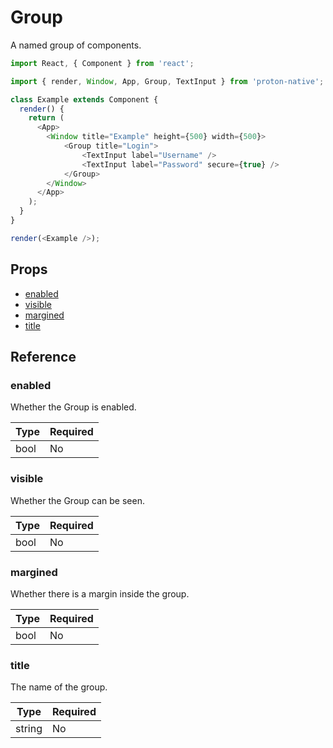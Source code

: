 # Group

A named group of components.

```javascript
import React, { Component } from 'react';

import { render, Window, App, Group, TextInput } from 'proton-native';

class Example extends Component {
  render() {
    return (
      <App>
        <Window title="Example" height={500} width={500}>
            <Group title="Login">
                <TextInput label="Username" />
                <TextInput label="Password" secure={true} />
            </Group>
        </Window>
      </App>
    );
  }
}

render(<Example />);
```

## Props

- [enabled](#enabled)
- [visible](#visible)
- [margined](#margined)
- [title](#title)

## Reference

### enabled

Whether the Group is enabled.

| **Type** | **Required** |
| --- | --- |
| bool | No |

### visible

Whether the Group can be seen.

| **Type** | **Required** |
| --- | --- |
| bool | No |

### margined

Whether there is a margin inside the group.

| **Type** | **Required** |
| --- | --- |
| bool | No |

### title

The name of the group.

| **Type** | **Required** |
| --- | --- |
| string | No |